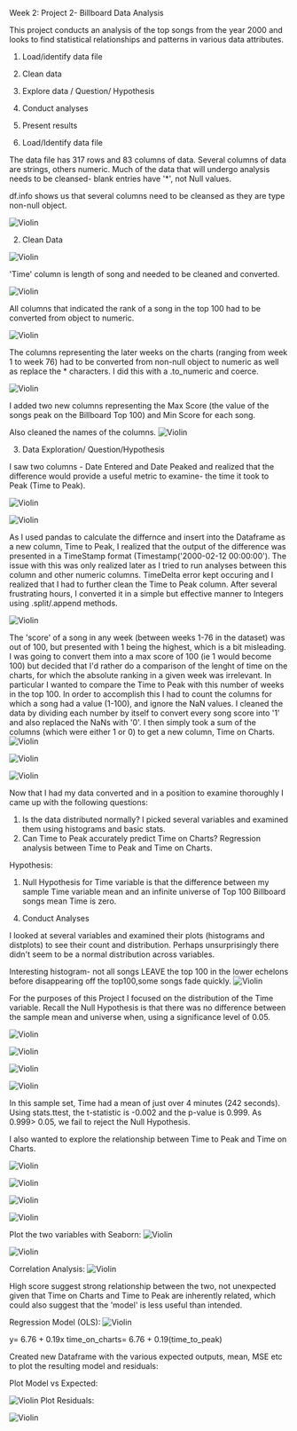 Week 2: Project 2- Billboard Data Analysis

This project conducts an analysis of the top songs from the year 2000 and looks to find statistical relationships and patterns in various data attributes.

1. Load/identify data file 
2. Clean data
3. Explore data / Question/ Hypothesis
4. Conduct analyses
5. Present results 


1. Load/Identify data file 

The data file has 317 rows and 83 columns of data.  Several columns of data are strings, others numeric.  Much of the data that will undergo analysis needs to be cleansed- blank entries have '*', not Null values. 

df.info shows us that several columns need to be cleansed as they are type non-null object. 

![Violin](madmac77.github.io/images/billboard_1.png)



2. Clean Data

![Violin](madmac77.github.io/images/billboard_2.png)


'Time' column is length of song and needed to be cleaned and converted. 

![Violin](madmac77.github.io/images/billboard_5.png)

All columns that indicated the rank of a song in the top 100 had to be converted from object to numeric. 

![Violin](madmac77.github.io/images/billboard_3.png)

The columns representing the later weeks on the charts (ranging from week 1 to week 76) had to be converted from non-null object to numeric as well as replace the * characters. I did this with a .to_numeric and coerce. 

![Violin](madmac77.github.io/images/billboard_6.png)


I added two new columns representing the Max Score (the value of the songs peak on the Billboard Top 100) and Min Score for each song.


Also cleaned the names of the columns.
![Violin](madmac77.github.io/images/billboard_10.png)

3. Data Exploration/ Question/Hypothesis


I saw two columns - Date Entered and Date Peaked and realized that the difference would provide a useful metric to examine- the time it took to Peak (Time to Peak).  

![Violin](madmac77.github.io/images/billboard_7.png)

![Violin](madmac77.github.io/images/billboard_8.png)


As I used pandas to calculate the differnce and insert into the Dataframe as a new column, Time to Peak, I realized that the output of the difference was presented in a TimeStamp format (Timestamp('2000-02-12 00:00:00').  The issue with this was only realized later as I tried to run analyses between this column and other numeric columns. TimeDelta error kept occuring and I realized that I had to further clean the Time to Peak column.  After several frustrating hours, I converted it in a simple but effective manner to Integers using .split/.append methods. 

![Violin](madmac77.github.io/images/billboard_9.png)


The 'score' of a song in any week (between weeks 1-76 in the dataset) was out of 100, but presented with 1 being the highest, which is a bit misleading. I was going to convert them into a max score of 100 (ie 1 would become 100) but decided that I'd rather do a comparison of the lenght of time on the charts, for which the absolute ranking in a given week was irrelevant.  In particular I wanted to compare the Time to Peak with this number of weeks in the top 100.  In order to accomplish this I had to count the columns for which a song had a value (1-100), and ignore the NaN values.  I cleaned the data by dividing each number by itself to convert every song score into '1' and also replaced the NaNs with '0'.  I then simply took a sum of the columns (which were either 1 or 0) to get a new column, Time on Charts. 
![Violin](madmac77.github.io/images/billboard_13.png)

![Violin](madmac77.github.io/images/billboard_15.png)

![Violin](madmac77.github.io/images/billboard_16.png)


Now that I had my data converted and in a position to examine thoroughly I came up with the following questions:

1) Is the data distributed normally?  I picked several variables and examined them using histograms and basic stats. 
2) Can Time to Peak accurately predict Time on Charts?  Regression analysis between Time to Peak and Time on Charts. 

Hypothesis:
1) Null Hypothesis for Time variable is that the difference between my sample Time variable mean and an infinite universe of Top 100 Billboard songs mean Time is zero. 


4. Conduct Analyses

I looked at several variables and examined their plots (histograms and distplots) to see their count and distribution.  Perhaps unsurprisingly there didn't seem to be a normal distribution across variables. 

Interesting histogram- not all songs LEAVE the top 100 in the lower echelons before disappearing off the top100,some songs fade quickly.
![Violin](madmac77.github.io/images/minrank.png)



For the purposes of this Project I focused on the distribution of the Time variable.  Recall the Null Hypothesis is that there was no difference between the sample mean and universe when, using a significance level of 0.05. 

![Violin](madmac77.github.io/images/time_describe.png)

![Violin](madmac77.github.io/images/time_hist.png)

![Violin](madmac77.github.io/images/time_hist2.png)

![Violin](madmac77.github.io/images/time_dist4.png)

In this sample set, Time had a mean of just over 4 minutes (242 seconds).  Using stats.ttest, the t-statistic is -0.002 and the p-value is 0.999. As 0.999> 0.05, we fail to reject the Null Hypothesis.
  

I also wanted to explore the relationship between Time to Peak and Time on Charts.  

![Violin](madmac77.github.io/images/time_peakhist.png)

![Violin](madmac77.github.io/images/timepeak_dist.png)

![Violin](madmac77.github.io/images/timecharthist.png)

![Violin](madmac77.github.io/images/time_chartdist.png)

Plot the two variables with Seaborn:
![Violin](madmac77.github.io/images/peakvchart.png)

![Violin](madmac77.github.io/images/timepeakvchart2.png)

Correlation Analysis:
![Violin](madmac77.github.io/images/time_corr.png)

High score suggest strong relationship between the two, not unexpected given that Time on Charts and Time to Peak are inherently related, which could also suggest that the 'model' is less useful than intended. 


Regression Model (OLS):
![Violin](madmac77.github.io/images/time_regress.png)

y= 6.76 + 0.19x
time_on_charts= 6.76 + 0.19(time_to_peak)

Created new Dataframe with the various expected outputs, mean, MSE etc to plot the resulting model and residuals:

Plot Model vs Expected:

![Violin](madmac77.github.io/images/model_true.png)
Plot Residuals:

![Violin](madmac77.github.io/images/resids_true.png)




